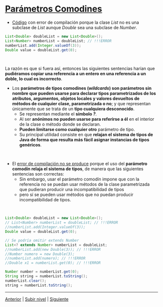 # [Parámetros Comodines](README.md)

* [Código](https://github.com/USantaTecla-tech-java/src/tree/main/src/main/java/es/usantatecla/aX_listas/a5_parametrized) con error de compilación porque la clase *List<Double>* no es una subclase de *List<Number>* aunque *Double* sea una subclase de *Number*.

```java
List<Double> doubleList = new List<Double>();
List<Number> numberList = doubleList; // !!!ERROR
numberList.add(Integer.valueOf(3));
Double value = doubleList.get(0);
```
<br>

La razón es que si fuera así, entonces las siguientes sentencias harían que **pudiéramos copiar una referencia a un entero en una referencia a un doble, lo cual es incorrecto**.



* Los **parámetros de tipos comodines (*wildcards*) son parámetros sin nombre que pueden usarse para declarar tipos parametrizados de los atributos, argumentos, objetos locales y valores devueltos de métodos de cualquier clase, parametrizada o no**; y que representan únicamente que se trata de un **tipo cualquiera desconocido**.
  * Se representan mediante el **símbolo *?***.
  * Al ser **anónimos no pueden usarse para referirse a él** en el interior de la clase o método donde se declaran.
  * **Pueden limitarse como cualquier otro** parámetro de tipo.
  * Su principal utilidad consiste en que **relajan el sistema de tipos de Java de forma que resulta más fácil asignar instancias de tipos genéricos**.
<br>


* El [error de compilación no se produce](https://github.com/USantaTecla-tech-java/src/tree/main/src/main/java/es/usantatecla/aX_listas/a5_parametrized2) porque el uso del **parámetro comodín relaja el sistema de tipos**, de manera que las siguientes sentencias son correctas:
  * Sin embargo, usar el parámetro comodín impone que con la referencia no se puedan usar métodos de la clase parametrizada que pudieran producir una incompatibilidad de tipos 
  * pero sí se pueden usar métodos que no puedan producir incompatibilidad de tipos.

<br>

```java
List<Double> doubleList = new List<Double>();
// List<Number> numberList = doubleList; // !!!ERROR
//numberList.add(Integer.valueOf(3));
Double value = doubleList.get(0);

// Se podría omitir extends Number
List<? extends Number> numberList = doubleList;
//numberList.add(new Double(3)); // !!!ERROR
//Number numero = new Double(3);
//numberList.add(numero); // !!!ERROR
//Double x1 = numberList.get(0); // !!!ERROR

Number number = numberList.get(0);
String string = numberList.toString();
numberList.clear();
string = numberList.toString();
```


---


[Anterior](../u2boundedTypeParameters/README.md) | [Subir nivel](../README.md) | [Siguiente](../u4genericMethods/README.md)
